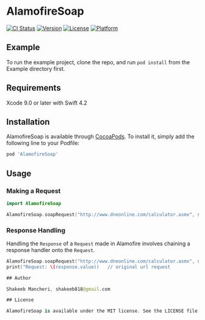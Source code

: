 # AlamofireSoap

[![CI Status](https://img.shields.io/travis/ShakeebM/AlamofireSoap.svg?style=flat)](https://www.travis-ci.org/ShakeebM/AlamofireSoap)
[![Version](https://img.shields.io/cocoapods/v/AlamofireSoap.svg?style=flat)](https://cocoapods.org/pods/AlamofireSoap)
[![License](https://img.shields.io/cocoapods/l/AlamofireSoap.svg?style=flat)](https://cocoapods.org/pods/AlamofireSoap)
[![Platform](https://img.shields.io/cocoapods/p/AlamofireSoap.svg?style=flat)](https://cocoapods.org/pods/AlamofireSoap)

## Example

To run the example project, clone the repo, and run `pod install` from the Example directory first.

## Requirements
Xcode 9.0 or later with Swift 4.2

## Installation

AlamofireSoap is available through [CocoaPods](https://cocoapods.org). To install
it, simply add the following line to your Podfile:

```ruby
pod 'AlamofireSoap'
```
## Usage

### Making a Request

```swift
import AlamofireSoap

AlamofireSoap.soapRequest("http://www.dneonline.com/calculator.asmx", soapmethod: "Add", soapparameters: ["intA":"1","IntB":"2"], namespace: "http://tempUri.org")
```

### Response Handling

Handling the `Response` of a `Request` made in Alamofire involves chaining a response handler onto the `Request`.

```swift
AlamofireSoap.soapRequest("http://www.dneonline.com/calculator.asmx", soapmethod: "Add", soapparameters: ["intA":"1","IntB":"2"], namespace: "http://tempuri.org").responseString { response in
print("Request: \(response.value))   // original url request

## Author

Shakeeb Mancheri, shakeeb818@gmail.com

## License

AlamofireSoap is available under the MIT license. See the LICENSE file for more info.
